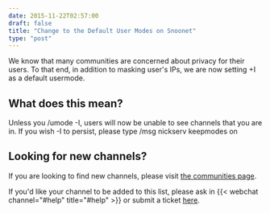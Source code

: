 ```yaml
--- 
date: 2015-11-22T02:57:00
draft: false
title: "Change to the Default User Modes on Snoonet"
type: "post"
---
```


We know that many communities are concerned about privacy for their users.  To that end, in addition to masking user's IPs, we are now setting +I as a default usermode. 

## What does this mean?

Unless you /umode -I, users will now be unable to see channels that you are in.  If you wish -I to persist, please type /msg nickserv keepmodes on

## Looking for new channels?

If you are looking to find new channels, please visit [the communities page](/communities).

If you'd like your channel to be added to this list, please ask in {{< webchat channel="#help" title="#help" >}} or submit a ticket [here](https://support.snoonet.org).
